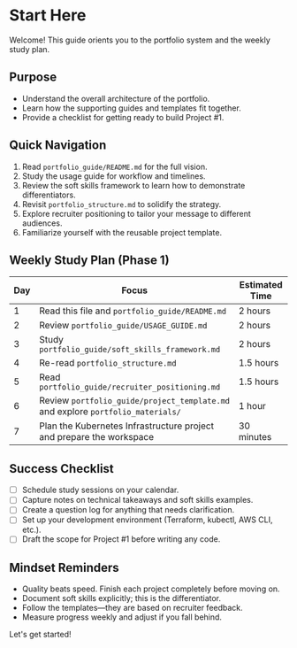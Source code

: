 # Start Here

Welcome! This guide orients you to the portfolio system and the weekly study plan.

## Purpose
- Understand the overall architecture of the portfolio.
- Learn how the supporting guides and templates fit together.
- Provide a checklist for getting ready to build Project #1.

## Quick Navigation
1. Read `portfolio_guide/README.md` for the full vision.
2. Study the usage guide for workflow and timelines.
3. Review the soft skills framework to learn how to demonstrate differentiators.
4. Revisit `portfolio_structure.md` to solidify the strategy.
5. Explore recruiter positioning to tailor your message to different audiences.
6. Familiarize yourself with the reusable project template.

## Weekly Study Plan (Phase 1)
| Day | Focus | Estimated Time |
| --- | ----- | -------------- |
| 1 | Read this file and `portfolio_guide/README.md` | 2 hours |
| 2 | Review `portfolio_guide/USAGE_GUIDE.md` | 2 hours |
| 3 | Study `portfolio_guide/soft_skills_framework.md` | 2 hours |
| 4 | Re-read `portfolio_structure.md` | 1.5 hours |
| 5 | Read `portfolio_guide/recruiter_positioning.md` | 1.5 hours |
| 6 | Review `portfolio_guide/project_template.md` and explore `portfolio_materials/` | 1 hour |
| 7 | Plan the Kubernetes Infrastructure project and prepare the workspace | 30 minutes |

## Success Checklist
- [ ] Schedule study sessions on your calendar.
- [ ] Capture notes on technical takeaways and soft skills examples.
- [ ] Create a question log for anything that needs clarification.
- [ ] Set up your development environment (Terraform, kubectl, AWS CLI, etc.).
- [ ] Draft the scope for Project #1 before writing any code.

## Mindset Reminders
- Quality beats speed. Finish each project completely before moving on.
- Document soft skills explicitly; this is the differentiator.
- Follow the templates—they are based on recruiter feedback.
- Measure progress weekly and adjust if you fall behind.

Let's get started!
